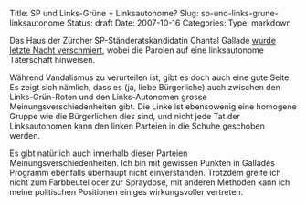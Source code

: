 Title: SP und Links-Grüne = Linksautonome?
Slug: sp-und-links-grune-linksautonome
Status: draft
Date: 2007-10-16
Categories:
Type: markdown

Das Haus der Zürcher SP-Ständeratskandidatin Chantal Galladé [wurde letzte Nacht verschmiert](http://www.tagesanzeiger.ch/dyn/news/zuerich/803092.html), wobei die Parolen auf eine linksautonome Täterschaft hinweisen.

Während Vandalismus zu verurteilen ist, gibt es doch auch eine gute Seite: Es zeigt sich nämlich, dass es (ja, liebe Bürgerliche) auch zwischen den Links-Grün-Roten und den Links-Autonomen grosse Meinungsverschiedenheiten gibt. Die Linke ist ebensowenig eine homogene Gruppe wie die Bürgerlichen dies sind, und nicht jede Tat der Linksautonomen kann den linken Parteien in die Schuhe geschoben werden.

Es gibt natürlich auch innerhalb dieser Parteien Meinungsverschiedenheiten. Ich bin mit gewissen Punkten in Galladés Programm ebenfalls überhaupt nicht einverstanden. Trotzdem greife ich nicht zum Farbbeutel oder zur Spraydose, mit anderen Methoden kann ich meine politischen Positionen einiges wirkungsvoller vertreten.
